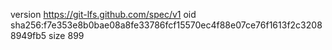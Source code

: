 version https://git-lfs.github.com/spec/v1
oid sha256:f7e353e8b0bae08a8fe33786fcf15570ec4f88e07ce76f1613f2c32088949fb5
size 899

